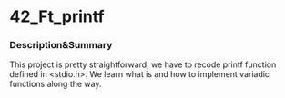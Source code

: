 # 42_Ft_printf

### Description&Summary

This project is pretty straightforward, we have to recode printf function defined in <stdio.h>. We learn what is and how to implement variadic functions along the way.
